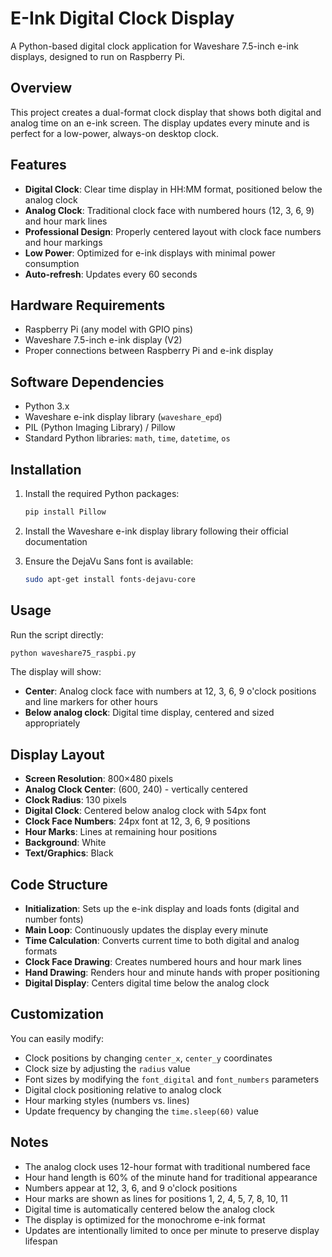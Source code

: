# E-Ink Digital Clock Display

A Python-based digital clock application for Waveshare 7.5-inch e-ink displays, designed to run on Raspberry Pi.

## Overview

This project creates a dual-format clock display that shows both digital and analog time on an e-ink screen. The display updates every minute and is perfect for a low-power, always-on desktop clock.

## Features

- **Digital Clock**: Clear time display in HH:MM format, positioned below the analog clock
- **Analog Clock**: Traditional clock face with numbered hours (12, 3, 6, 9) and hour mark lines
- **Professional Design**: Properly centered layout with clock face numbers and hour markings
- **Low Power**: Optimized for e-ink displays with minimal power consumption
- **Auto-refresh**: Updates every 60 seconds

## Hardware Requirements

- Raspberry Pi (any model with GPIO pins)
- Waveshare 7.5-inch e-ink display (V2)
- Proper connections between Raspberry Pi and e-ink display

## Software Dependencies

- Python 3.x
- Waveshare e-ink display library (`waveshare_epd`)
- PIL (Python Imaging Library) / Pillow
- Standard Python libraries: `math`, `time`, `datetime`, `os`

## Installation

1. Install the required Python packages:
   ```bash
   pip install Pillow
   ```

2. Install the Waveshare e-ink display library following their official documentation

3. Ensure the DejaVu Sans font is available:
   ```bash
   sudo apt-get install fonts-dejavu-core
   ```

## Usage

Run the script directly:
```bash
python waveshare75_raspbi.py
```

The display will show:
- **Center**: Analog clock face with numbers at 12, 3, 6, 9 o'clock positions and line markers for other hours
- **Below analog clock**: Digital time display, centered and sized appropriately

## Display Layout

- **Screen Resolution**: 800×480 pixels
- **Analog Clock Center**: (600, 240) - vertically centered
- **Clock Radius**: 130 pixels
- **Digital Clock**: Centered below analog clock with 54px font
- **Clock Face Numbers**: 24px font at 12, 3, 6, 9 positions
- **Hour Marks**: Lines at remaining hour positions
- **Background**: White
- **Text/Graphics**: Black

## Code Structure

- **Initialization**: Sets up the e-ink display and loads fonts (digital and number fonts)
- **Main Loop**: Continuously updates the display every minute
- **Time Calculation**: Converts current time to both digital and analog formats
- **Clock Face Drawing**: Creates numbered hours and hour mark lines
- **Hand Drawing**: Renders hour and minute hands with proper positioning
- **Digital Display**: Centers digital time below the analog clock

## Customization

You can easily modify:
- Clock positions by changing `center_x`, `center_y` coordinates
- Clock size by adjusting the `radius` value
- Font sizes by modifying the `font_digital` and `font_numbers` parameters
- Digital clock positioning relative to analog clock
- Hour marking styles (numbers vs. lines)
- Update frequency by changing the `time.sleep(60)` value

## Notes

- The analog clock uses 12-hour format with traditional numbered face
- Hour hand length is 60% of the minute hand for traditional appearance
- Numbers appear at 12, 3, 6, and 9 o'clock positions
- Hour marks are shown as lines for positions 1, 2, 4, 5, 7, 8, 10, 11
- Digital time is automatically centered below the analog clock
- The display is optimized for the monochrome e-ink format
- Updates are intentionally limited to once per minute to preserve display lifespan
